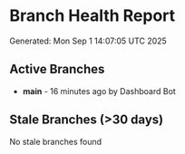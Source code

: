# Branch Health Report
Generated: Mon Sep  1 14:07:05 UTC 2025

## Active Branches
- **main** - 16 minutes ago by Dashboard Bot

## Stale Branches (>30 days)
No stale branches found
